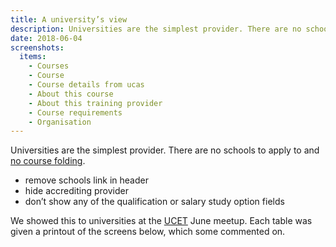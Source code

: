 ```yaml
---
title: A university’s view
description: Universities are the simplest provider. There are no schools to apply to and no course folding.
date: 2018-06-04
screenshots:
  items:
    - Courses
    - Course
    - Course details from ucas
    - About this course
    - About this training provider
    - Course requirements
    - Organisation
---
```


Universities are the simplest provider. There are no schools to apply to and [no course folding](/publish-teacher-training-courses/imported-from-ucas).

- remove schools link in header
- hide accrediting provider
- don’t show any of the qualification or salary study option fields

We showed this to universities at the [UCET](http://ucet.ac.uk/) June meetup. Each table was given a printout of the screens below, which some commented on.
